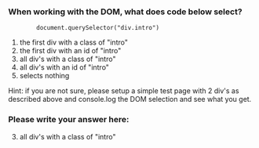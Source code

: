 ### When working with the DOM, what does code below select?

            document.querySelector("div.intro")

1. the first div with a class of "intro"
2. the first div with an id of "intro"
3. all div's with a class of "intro"
4. all div's with an id of "intro"
5. selects nothing

Hint: if you are not sure, please setup a simple test page with 2 div's as described above and console.log the DOM selection and see
what you get.

### Please write your answer here:
3. all div's with a class of "intro"